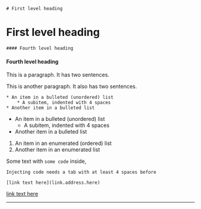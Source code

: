 	# First level heading
# First level heading

	#### Fourth level heading
#### Fourth level heading
	
This is a paragraph. It has two sentences.

This is another paragraph. It also has 
two sentences.

	* An item in a bulleted (unordered) list
	    * A subitem, indented with 4 spaces
	* Another item in a bulleted list
* An item in a bulleted (unordered) list
    * A subitem, indented with 4 spaces
* Another item in a bulleted list

1. An item in an enumerated (ordered) list
2. Another item in an enumerated list

Some text with `some code` inside,

	Injecting code needs a tab with at least 4 spaces before

	[link text here](link.address.here)
[link text here](link.address.here)

- - -